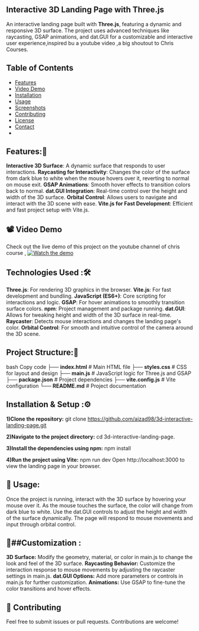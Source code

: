 ## Interactive 3D Landing Page with Three.js
An interactive landing page built with **Three.js**, featuring a dynamic and responsive 3D surface. The project uses advanced techniques 
like raycasting, GSAP animations, and dat.GUI for a customizable and interactive user experience,inspired bu a youtube video ,a big shoutout to Chris Courses.

## Table of Contents
- [Features](#features)
- [Video Demo](#VideoDemo)
- [Installation](#installation)
- [Usage](#usage)
- [Screenshots](#screenshots)
- [Contributing](#contributing)
- [License](#license)
- [Contact](#contact)
- 
## Features:🌟
**Interactive 3D Surface**: A dynamic surface that responds to user interactions.
**Raycasting for Interactivity**: Changes the color of the surface from dark blue to white when the mouse hovers over it, reverting to normal on mouse exit.
**GSAP Animations**: Smooth hover effects to transition colors back to normal.
**dat.GUI Integration**: Real-time control over the height and width of the 3D surface.
**Orbital Control**: Allows users to navigate and interact with the 3D scene with ease.
**Vite.js for Fast Development**: Efficient and fast project setup with Vite.js.

## 📽️ Video Demo
Check out the live demo of this project on the youtube channel of chris course ,
[![Watch the demo](https://img.youtube.com/vi/YK1Sw_hnm58/0.jpg)](https://www.youtube.com/watch?v=YK1Sw_hnm58)

## Technologies Used :🛠️
**Three.js**: For rendering 3D graphics in the browser.
**Vite.js**: For fast development and bundling.
**JavaScript (ES6+)**: Core scripting for interactions and logic.
**GSAP**: For hover animations to smoothly transition surface colors.
**npm**: Project management and package running.
**dat.GUI**: Allows for tweaking height and width of the 3D surface in real-time.
**Raycaster**: Detects mouse interactions and changes the landing page's color.
**Orbital Control**: For smooth and intuitive control of the camera around the 3D scene.

## Project Structure:📂
bash
Copy code
├── **index.html**       # Main HTML file
├── **styles.css**       # CSS for layout and design
├── **main.js**         # JavaScript logic for Three.js and GSAP
├── **package.json**     # Project dependencies
├── **vite.config.js**   # Vite configuration
└── **README.md**        # Project documentation

 ## Installation & Setup :⚙️
**1)Clone the repository:**
git clone https://github.com/aizad98/3d-interactive-landing-page.git

**2)Navigate to the project directory:**
cd 3d-interactive-landing-page.

**3)Install the dependencies using npm:**
npm install

**4)Run the project using Vite:**
npm run dev
Open http://localhost:3000 to view the landing page in your browser.

## 📖 Usage:
Once the project is running, interact with the 3D surface by hovering your mouse over it.
As the mouse touches the surface, the color will change from dark blue to white. 
Use the dat.GUI controls to adjust the height and width of the surface dynamically. 
The page will respond to mouse movements and input through orbital control.

## 🔧##Customization :
**3D Surface:** Modify the geometry, material, or color in main.js to change the look and feel of the 3D surface.
**Raycasting Behavior:** Customize the interaction response to mouse movements by adjusting the raycaster settings in main.js.
**dat.GUI Options:** Add more parameters or controls in main.js for further customization.
**Animations:** Use GSAP to fine-tune the color transitions and hover effects.

## 🤝 Contributing
Feel free to submit issues or pull requests. Contributions are welcome!



